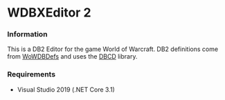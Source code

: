 # WDBXEditor 2
### Information
This is a DB2 Editor for the game World of Warcraft.
DB2 definitions come from [WoWDBDefs](https://github.com/wowdev/WoWDBDefs/tree/master/definitions) and uses the [DBCD](https://github.com/wowdev/DBCD) library.

### Requirements
* Visual Studio 2019 (.NET Core 3.1)